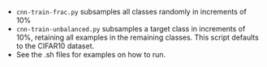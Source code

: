 - `cnn-train-frac.py` subsamples all classes randomly in increments of 10%
- `cnn-train-unbalanced.py` subsamples a target class in increments of 10%, retaining all examples in the remaining classes. This script defaults to the CIFAR10 dataset.
- See the .sh files for examples on how to run.
